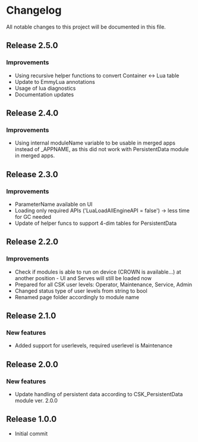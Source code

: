 # Changelog
All notable changes to this project will be documented in this file.

## Release 2.5.0

### Improvements
- Using recursive helper functions to convert Container <-> Lua table
- Update to EmmyLua annotations
- Usage of lua diagnostics
- Documentation updates

## Release 2.4.0

### Improvements
- Using internal moduleName variable to be usable in merged apps instead of _APPNAME, as this did not work with PersistentData module in merged apps.

## Release 2.3.0

### Improvements
- ParameterName available on UI
- Loading only required APIs ('LuaLoadAllEngineAPI = false') -> less time for GC needed
- Update of helper funcs to support 4-dim tables for PersistentData

## Release 2.2.0

### Improvements
- Check if modules is able to run on device (CROWN is available...) at another position - UI and Serves will still be loaded now
- Prepared for all CSK user levels: Operator, Maintenance, Service, Admin
- Changed status type of user levels from string to bool
- Renamed page folder accordingly to module name

## Release 2.1.0

### New features
- Added support for userlevels, required userlevel is Maintenance

## Release 2.0.0

### New features
- Update handling of persistent data according to CSK_PersistentData module ver. 2.0.0

## Release 1.0.0
- Initial commit